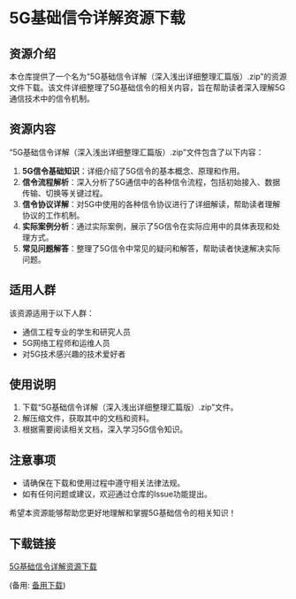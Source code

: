 # 5G基础信令详解资源下载

## 资源介绍

本仓库提供了一个名为“5G基础信令详解（深入浅出详细整理汇篇版）.zip”的资源文件下载。该文件详细整理了5G基础信令的相关内容，旨在帮助读者深入理解5G通信技术中的信令机制。

## 资源内容

“5G基础信令详解（深入浅出详细整理汇篇版）.zip”文件包含了以下内容：

1. **5G信令基础知识**：详细介绍了5G信令的基本概念、原理和作用。
2. **信令流程解析**：深入分析了5G通信中的各种信令流程，包括初始接入、数据传输、切换等关键过程。
3. **信令协议详解**：对5G中使用的各种信令协议进行了详细解读，帮助读者理解协议的工作机制。
4. **实际案例分析**：通过实际案例，展示了5G信令在实际应用中的具体表现和处理方式。
5. **常见问题解答**：整理了5G信令中常见的疑问和解答，帮助读者快速解决实际问题。

## 适用人群

该资源适用于以下人群：

- 通信工程专业的学生和研究人员
- 5G网络工程师和运维人员
- 对5G技术感兴趣的技术爱好者

## 使用说明

1. 下载“5G基础信令详解（深入浅出详细整理汇篇版）.zip”文件。
2. 解压缩文件，获取其中的文档和资料。
3. 根据需要阅读相关文档，深入学习5G信令知识。

## 注意事项

- 请确保在下载和使用过程中遵守相关法律法规。
- 如有任何问题或建议，欢迎通过仓库的Issue功能提出。

希望本资源能够帮助您更好地理解和掌握5G基础信令的相关知识！

## 下载链接
[5G基础信令详解资源下载](https://pan.quark.cn/s/b0464264de9e) 

(备用: [备用下载](https://pan.baidu.com/s/1va-Q2OpIL5PclMvLXrTaOQ?pwd=1234))

